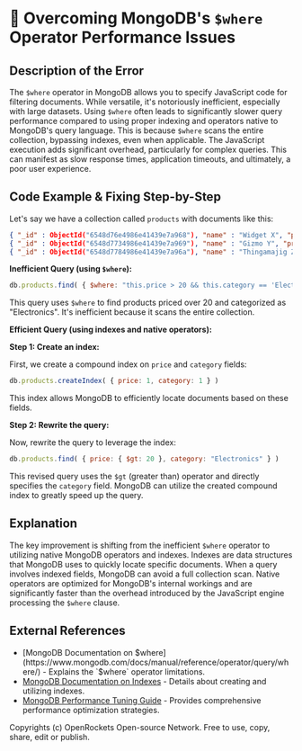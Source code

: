 # 🐞 Overcoming MongoDB's `$where` Operator Performance Issues


## Description of the Error

The `$where` operator in MongoDB allows you to specify JavaScript code for filtering documents.  While versatile, it's notoriously inefficient, especially with large datasets.  Using `$where` often leads to significantly slower query performance compared to using proper indexing and operators native to MongoDB's query language.  This is because `$where` scans the entire collection, bypassing indexes, even when applicable.  The JavaScript execution adds significant overhead, particularly for complex queries. This can manifest as slow response times, application timeouts, and ultimately, a poor user experience.


## Code Example & Fixing Step-by-Step

Let's say we have a collection called `products` with documents like this:

```json
{ "_id" : ObjectId("6548d76e4986e41439e7a968"), "name" : "Widget X", "price" : 25, "category" : "Electronics", "description": "A fantastic widget!"}
{ "_id" : ObjectId("6548d7734986e41439e7a969"), "name" : "Gizmo Y", "price" : 50, "category" : "Tools", "description": "A really useful gizmo!" }
{ "_id" : ObjectId("6548d7784986e41439e7a96a"), "name" : "Thingamajig Z", "price" : 10, "category" : "Electronics", "description": "A simple thingamajig!" }
```

**Inefficient Query (using `$where`):**

```javascript
db.products.find( { $where: "this.price > 20 && this.category == 'Electronics'" } )
```

This query uses `$where` to find products priced over 20 and categorized as "Electronics".  It's inefficient because it scans the entire collection.


**Efficient Query (using indexes and native operators):**

**Step 1: Create an index:**

First, we create a compound index on `price` and `category` fields:

```javascript
db.products.createIndex( { price: 1, category: 1 } )
```

This index allows MongoDB to efficiently locate documents based on these fields.

**Step 2:  Rewrite the query:**

Now, rewrite the query to leverage the index:

```javascript
db.products.find( { price: { $gt: 20 }, category: "Electronics" } )
```

This revised query uses the `$gt` (greater than) operator and directly specifies the `category` field. MongoDB can utilize the created compound index to greatly speed up the query.


## Explanation

The key improvement is shifting from the inefficient `$where` operator to utilizing native MongoDB operators and indexes.  Indexes are data structures that MongoDB uses to quickly locate specific documents.  When a query involves indexed fields, MongoDB can avoid a full collection scan.  Native operators are optimized for MongoDB's internal workings and are significantly faster than the overhead introduced by the JavaScript engine processing the `$where` clause.


## External References

* [MongoDB Documentation on $where](https://www.mongodb.com/docs/manual/reference/operator/query/where/) - Explains the `$where` operator limitations.
* [MongoDB Documentation on Indexes](https://www.mongodb.com/docs/manual/indexes/) - Details about creating and utilizing indexes.
* [MongoDB Performance Tuning Guide](https://www.mongodb.com/docs/manual/administration/performance/) - Provides comprehensive performance optimization strategies.



Copyrights (c) OpenRockets Open-source Network. Free to use, copy, share, edit or publish.

